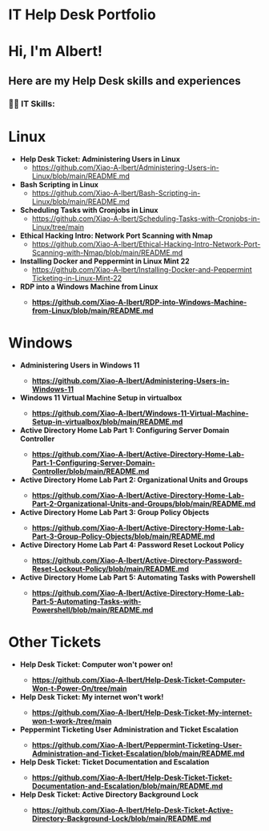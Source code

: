 # IT Help Desk Portfolio
<h1>Hi, I'm Albert!

<h2>Here are my Help Desk skills and experiences</h2>

<h3>👨‍💻 IT Skills:</h3>

# Linux
  - <b>Help Desk Ticket: Administering Users in Linux</b>
    - https://github.com/Xiao-A-lbert/Administering-Users-in-Linux/blob/main/README.md 
  - <b>Bash Scripting in Linux</b>
    - https://github.com/Xiao-A-lbert/Bash-Scripting-in-Linux/blob/main/README.md
  - <b>Scheduling Tasks with Cronjobs in Linux</b>
    - https://github.com/Xiao-A-lbert/Scheduling-Tasks-with-Cronjobs-in-Linux/tree/main
  - <b>Ethical Hacking Intro: Network Port Scanning with Nmap</b>
    - https://github.com/Xiao-A-lbert/Ethical-Hacking-Intro-Network-Port-Scanning-with-Nmap/blob/main/README.md
  - <b>Installing Docker and Peppermint in Linux Mint 22</b>
    - [https://github.com/Xiao-A-lbert/Installing-Docker-and-Peppermint Ticketing-in-Linux-Mint-22](https://github.com/Xiao-A-lbert/Installing-Docker-and-Peppermint-in-Linux-Mint-22)
  - <b>RDP into a Windows Machine from Linux<b>
    - https://github.com/Xiao-A-lbert/RDP-into-Windows-Machine-from-Linux/blob/main/README.md

# Windows 
  - <b>Administering Users in Windows 11<b>
    - https://github.com/Xiao-A-lbert/Administering-Users-in-Windows-11
  - <b>Windows 11 Virtual Machine Setup in virtualbox<b>
    - https://github.com/Xiao-A-lbert/Windows-11-Virtual-Machine-Setup-in-virtualbox/blob/main/README.md
  - <b>Active Directory Home Lab Part 1: Configuring Server Domain Controller<b>
    - https://github.com/Xiao-A-lbert/Active-Directory-Home-Lab-Part-1-Configuring-Server-Domain-Controller/blob/main/README.md
  - <b>Active Directory Home Lab Part 2: Organizational Units and Groups<b>
    - https://github.com/Xiao-A-lbert/Active-Directory-Home-Lab-Part-2-Organizational-Units-and-Groups/blob/main/README.md
  - <b>Active Directory Home Lab Part 3: Group Policy Objects<b>
    - https://github.com/Xiao-A-lbert/Active-Directory-Home-Lab-Part-3-Group-Policy-Objects/blob/main/README.md
  - <b>Active Directory Home Lab Part 4: Password Reset Lockout Policy<b>
    - https://github.com/Xiao-A-lbert/Active-Directory-Password-Reset-Lockout-Policy/blob/main/README.md
  - <b>Active Directory Home Lab Part 5: Automating Tasks with Powershell<b>
    - https://github.com/Xiao-A-lbert/Active-Directory-Home-Lab-Part-5-Automating-Tasks-with-Powershell/blob/main/README.md
        
# Other Tickets
  - <b>Help Desk Ticket: Computer won't power on!<b>
    - https://github.com/Xiao-A-lbert/Help-Desk-Ticket-Computer-Won-t-Power-On/tree/main
  - <b>Help Desk Ticket: My internet won't work!<b>
    - https://github.com/Xiao-A-lbert/Help-Desk-Ticket-My-internet-won-t-work-/tree/main
  - <b>Peppermint Ticketing User Administration and Ticket Escalation<b>
    - https://github.com/Xiao-A-lbert/Peppermint-Ticketing-User-Administration-and-Ticket-Escalation/blob/main/README.md
  - <b>Help Desk Ticket: Ticket Documentation and Escalation<b>
    - https://github.com/Xiao-A-lbert/Help-Desk-Ticket-Ticket-Documentation-and-Escalation/blob/main/README.md
  - <b>Help Desk Ticket: Active Directory Background Lock<b>
    - https://github.com/Xiao-A-lbert/Help-Desk-Ticket-Active-Directory-Background-Lock/blob/main/README.md

